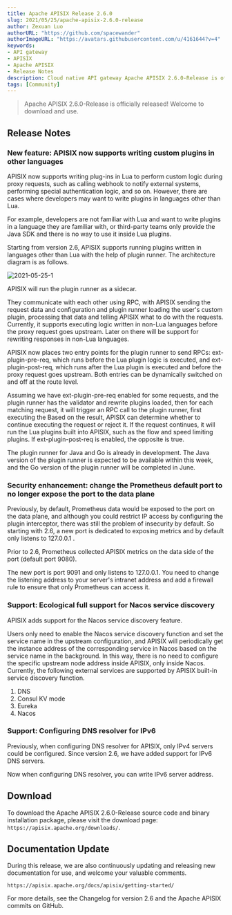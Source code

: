 ```yaml
---
title: Apache APISIX Release 2.6.0
slug: 2021/05/25/apache-apisix-2.6.0-release
author: Zexuan Luo
authorURL: "https://github.com/spacewander"
authorImageURL: "https://avatars.githubusercontent.com/u/4161644?v=4"
keywords:
- API gateway
- APISIX
- Apache APISIX
- Release Notes
description: Cloud native API gateway Apache APISIX 2.6.0-Release is officially released! Support more new functions, welcome to download and use.
tags: [Community]
---
```


> Apache APISIX 2.6.0-Release is officially released! Welcome to download and use.

<!--truncate-->

## Release Notes

### New feature: APISIX now supports writing custom plugins in other languages

APISIX now supports writing plug-ins in Lua to perform custom logic during proxy requests, such as calling webhook to notify external systems, performing special authentication logic, and so on. However, there are cases where developers may want to write plugins in languages other than Lua.

For example, developers are not familiar with Lua and want to write plugins in a language they are familiar with, or third-party teams only provide the Java SDK and there is no way to use it inside Lua plugins.

Starting from version 2.6, APISIX supports running plugins written in languages other than Lua with the help of plugin runner. The architecture diagram is as follows.

![2021-05-25-1](https://static.apiseven.com/202108/1639462480260-86431748-7dcd-4643-816b-92104ec5a666.png)

APISIX will run the plugin runner as a sidecar.

They communicate with each other using RPC, with APISIX sending the request data and configuration and plugin runner loading the user's custom plugin, processing that data and telling APISIX what to do with the requests. Currently, it supports executing logic written in non-Lua languages before the proxy request goes upstream. Later on there will be support for rewriting responses in non-Lua languages.

APISIX now places two entry points for the plugin runner to send RPCs: ext-plugin-pre-req, which runs before the Lua plugin logic is executed, and ext-plugin-post-req, which runs after the Lua plugin is executed and before the proxy request goes upstream. Both entries can be dynamically switched on and off at the route level.

Assuming we have ext-plugin-pre-req enabled for some requests, and the plugin runner has the validator and rewrite plugins loaded, then for each matching request, it will trigger an RPC call to the plugin runner, first executing the Based on the result, APISIX can determine whether to continue executing the request or reject it. If the request continues, it will run the Lua plugins built into APISIX, such as the flow and speed limiting plugins. If ext-plugin-post-req is enabled, the opposite is true.

The plugin runner for Java and Go is already in development. The Java version of the plugin runner is expected to be available within this week, and the Go version of the plugin runner will be completed in June.

### Security enhancement: change the Prometheus default port to no longer expose the port to the data plane

Previously, by default, Prometheus data would be exposed to the port on the data plane, and although you could restrict IP access by configuring the plugin interceptor, there was still the problem of insecurity by default. So starting with 2.6, a new port is dedicated to exposing metrics and by default only listens to 127.0.0.1 .

Prior to 2.6, Prometheus collected APISIX metrics on the data side of the port (default port 9080).

The new port is port 9091 and only listens to 127.0.0.1. You need to change the listening address to your server's intranet address and add a firewall rule to ensure that only Prometheus can access it.

### Support: Ecological full support for Nacos service discovery

APISIX adds support for the Nacos service discovery feature.

Users only need to enable the Nacos service discovery function and set the service name in the upstream configuration, and APISIX will periodically get the instance address of the corresponding service in Nacos based on the service name in the background. In this way, there is no need to configure the specific upstream node address inside APISIX, only inside Nacos.
Currently, the following external services are supported by APISIX built-in service discovery function.

1. DNS
2. Consul KV mode
3. Eureka
4. Nacos

### Support: Configuring DNS resolver for IPv6

Previously, when configuring DNS resolver for APISIX, only IPv4 servers could be configured. Since version 2.6, we have added support for IPv6 DNS servers.

Now when configuring DNS resolver, you can write IPv6 server address.

## Download

To download the Apache APISIX 2.6.0-Release source code and binary installation package, please visit the download page: `https://apisix.apache.org/downloads/`.

## Documentation Update

During this release, we are also continuously updating and releasing new documentation for use, and welcome your valuable comments.

`https://apisix.apache.org/docs/apisix/getting-started/`

For more details, see the Changelog for version 2.6 and the Apache APISIX commits on GitHub.
